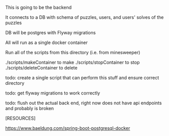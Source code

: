 This is going to be the backend 

It connects to a DB with schema of puzzles, users, and users' solves of the puzzles

DB will be postgres with Flyway migrations

All will run as a single docker container

Run all of the scripts from this directory
(i.e. from minesweeper)

./scripts/makeContainer to make
./scripts/stopContainer to stop
./scripts/deleteContainer to delete

todo: create a single script that can perform this stuff and ensure correct directory

todo: get flyway migrations to work correctly

todo: flush out the actual back end, right now does not have api endpoints and probably is broken

[RESOURCES]

https://www.baeldung.com/spring-boot-postgresql-docker